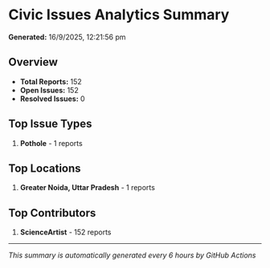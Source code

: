 #  Civic Issues Analytics Summary

**Generated:** 16/9/2025, 12:21:56 pm

##  Overview
- **Total Reports:** 152
- **Open Issues:** 152
- **Resolved Issues:** 0

##  Top Issue Types
1. **Pothole** - 1 reports

##  Top Locations
1. **Greater Noida, Uttar Pradesh** - 1 reports

##  Top Contributors
1. **ScienceArtist** - 152 reports

---
*This summary is automatically generated every 6 hours by GitHub Actions*
